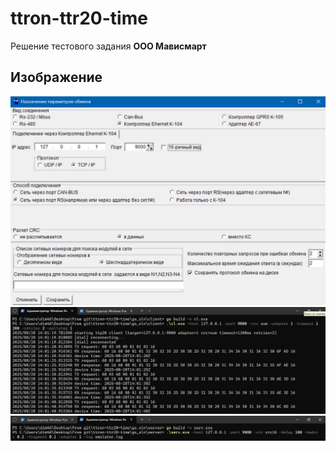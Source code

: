 # ttron-ttr20-time

Решение тестового задания **ООО Мависмарт**

## Изображение

![Описание изображения](docs/images/con_props.jpg)
![Описание изображения](docs/images/build_and_run_client_ps.jpg)
![Описание изображения](docs/images/build_and_run_server_ps.jpg)
